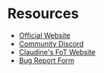 # Resources

- [Official Website](https://fragmentsoftemuair.com/)
- [Community Discord](https://discord.gg/tWCPfyBnV9)
- [Claudine's FoT Website](https://sevmccauley.wixsite.com/claudine-macamhlaigh/fot)
- [Bug Report Form](https://forms.gle/NMaufg1YoJvkX6gY7)

